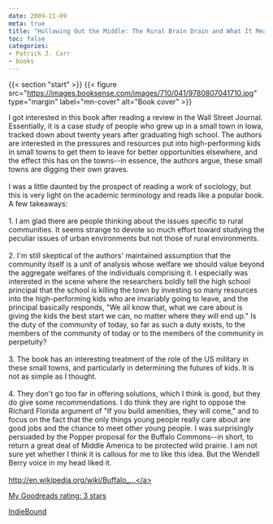 ```yaml
---
date: 2009-11-09
meta: true
title: "Hollowing Out the Middle: The Rural Brain Drain and What It Means for America"
toc: false
categories:
- Patrick J. Carr
- books
---
```


{{< section "start" >}}
{{< figure src="https://images.booksense.com/images/710/041/9780807041710.jpg" type="margin" label="mn-cover" alt="Book cover" >}}

I got interested in this book after reading a review in the Wall Street Journal. Essentially, it is a case study of people who grew up in a small town in Iowa, tracked down about twenty years after graduating high school. The authors are interested in the pressures and resources put into high-performing kids in small towns to get them to leave for better opportunities elsewhere, and the effect this has on the towns--in essence, the authors argue, these small towns are digging their own graves. <br /><br />I was a little daunted by the prospect of reading a work of sociology, but this is very light on the academic terminology and reads like a popular book. A few takeaways:<br /><br />1. I am glad there are people thinking about the issues specific to rural communities. It seems strange to devote so much effort toward studying the peculiar issues of urban environments but not those of rural environments.<br /><br />2. I'm still skeptical of the authors' maintained assumption that the community itself is a unit of analysis whose welfare we should value beyond the aggregate welfares of the individuals comprising it. I especially was interested in the scene where the researchers boldly tell the high school principal that the school is killing the town by investing so many resources into the high-performing kids who are invariably going to leave, and the principal basically responds, "We all know that, what we care about is giving the kids the best start we can, no matter where they will end up." Is the duty of the community of today, so far as such a duty exists, to the members of the community of today or to the members of the community in perpetuity? <br /><br />3. The book has an interesting treatment of the role of the US military in these small towns, and particularly in determining the futures of kids. It is not as simple as I thought.<br /><br />4. They don't go too far in offering solutions, which I think is good, but they do give some recommendations. I do think they are right to oppose the Richard Florida argument of "If you build amenities, they will come," and to focus on the fact that the only things young people really care about are good jobs and the chance to meet other young people. I was surprisingly persuaded by the Popper proposal for the Buffalo Commons--in short, to return a great deal of Middle America to be protected wild prairie. I am not sure yet whether I think it is callous for me to like this idea. But the Wendell Berry voice in my head liked it.<br /><br /><a target="_blank" href="http://en.wikipedia.org/wiki/Buffalo_Commons" rel="nofollow noopener">http://en.wikipedia.org/wiki/Buffalo_...</a>

[My Goodreads rating: 3 stars](https://www.goodreads.com/review/show/77098350)  

[IndieBound](https://www.indiebound.org/book/9780807041710)
